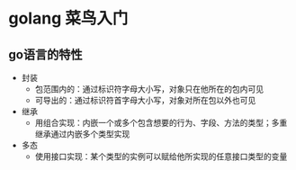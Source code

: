 # golang 菜鸟入门
## go语言的特性
- 封装
  - 包范围内的：通过标识符字母大小写，对象只在他所在的包内可见
  - 可导出的：通过标识符首字母大小写，对象对所在包以外也可见
- 继承
  - 用组合实现：内嵌一个或多个包含想要的行为、字段、方法的类型；多重继承通过内嵌多个类型实现
- 多态
  - 使用接口实现：某个类型的实例可以赋给他所实现的任意接口类型的变量 

